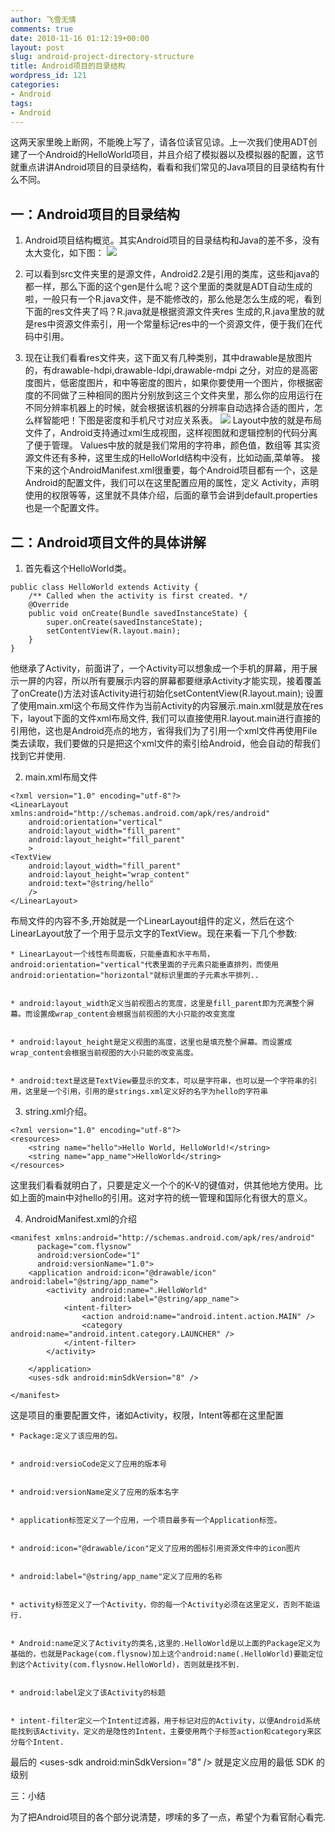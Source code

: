 ```yaml
---
author: 飞雪无情
comments: true
date: 2010-11-16 01:12:19+00:00
layout: post
slug: android-project-directory-structure
title: Android项目的目录结构
wordpress_id: 121
categories:
- Android
tags:
- Android
---
```


这两天家里晚上断网，不能晚上写了，请各位读官见谅。上一次我们使用ADT创建了一个Android的HelloWorld项目，并且介绍了模拟器以及模拟器的配置，这节就重点讲讲Android项目的目录结构，看看和我们常见的Java项目的目录结构有什么不同。




## 一：Android项目的目录结构





	
  1. Android项目结构概览。其实Android项目的目录结构和Java的差不多，没有太大变化，如下图：
![](http://dl.iteye.com/upload/attachment/348966/4a17123a-21bf-335f-8d0a-3e81b69531b1.png)

	
  2. 可以看到src文件夹里的是源文件，Android2.2是引用的类库，这些和java的都一样，那么下面的这个gen是什么呢？这个里面的类就是ADT自动生成的啦，一般只有一个R.java文件，是不能修改的，那么他是怎么生成的呢，看到下面的res文件夹了吗？R.java就是根据资源文件夹res
生成的,R.java里放的就是res中资源文件索引，用一个常量标记res中的一个资源文件，便于我们在代码中引用。

	
  3. 现在让我们看看res文件夹，这下面又有几种类别，其中drawable是放图片的，有drawable-hdpi,drawable-ldpi,drawable-mdpi
之分，对应的是高密度图片，低密度图片，和中等密度的图片，如果你要使用一个图片，你根据密度的不同做了三种相同的图片分别放到这三个文件夹里，那么你的应用运行在不同分辨率机器上的时候，就会根据该机器的分辨率自动选择合适的图片，怎么样智能吧！下图是密度和手机尺寸对应关系表。
![](http://dl.iteye.com/upload/attachment/348968/7e81aab5-3172-310d-a41f-8c68742225c0.png)
Layout中放的就是布局文件了，Android支持通过xml生成视图，这样视图就和逻辑控制的代码分离了便于管理。
Values中放的就是我们常用的字符串，颜色值，数组等
其实资源文件还有多种，这里生成的HelloWorld结构中没有，比如动画,菜单等。
接下来的这个AndroidManifest.xml很重要，每个Android项目都有一个，这是Android的配置文件，我们可以在这里配置应用的属性，定义
Activity，声明使用的权限等等，这里就不具体介绍，后面的章节会讲到default.properties也是一个配置文件。




## 二：Android项目文件的具体讲解





	
  1. 首先看这个HelloWorld类。

    
    public class HelloWorld extends Activity {
        /** Called when the activity is first created. */
        @Override
        public void onCreate(Bundle savedInstanceState) {
            super.onCreate(savedInstanceState);
            setContentView(R.layout.main);
        }
    }


他继承了Activity，前面讲了，一个Activity可以想象成一个手机的屏幕，用于展示一屏的内容，所以所有要展示内容的屏幕都要继承Activity才能实现，接着覆盖了onCreate()方法对该Activity进行初始化setContentView(R.layout.main);
设置了使用main.xml这个布局文件作为当前Activity的内容展示.main.xml就是放在res下，layout下面的文件xml布局文件,
我们可以直接使用R.layout.main进行直接的引用他，这也是Android亮点的地方，省得我们为了引用一个xml文件再使用File类去读取，我们要做的只是把这个xml文件的索引给Android，他会自动的帮我们找到它并使用.

	
  2. main.xml布局文件

    
    <?xml version="1.0" encoding="utf-8"?>
    <LinearLayout xmlns:android="http://schemas.android.com/apk/res/android"
        android:orientation="vertical"
        android:layout_width="fill_parent"
        android:layout_height="fill_parent"
        >
    <TextView  
        android:layout_width="fill_parent" 
        android:layout_height="wrap_content" 
        android:text="@string/hello"
        />
    </LinearLayout>


布局文件的内容不多,开始就是一个LinearLayout组件的定义，然后在这个LinearLayout放了一个用于显示文字的TextView。现在来看一下几个参数:

	
    * LinearLayout一个线性布局面板，只能垂直和水平布局，android:orientation="vertical"代表里面的子元素只能垂直排列，而使用android:orientation="horizontal"就标识里面的子元素水平排列..

	
    * android:layout_width定义当前视图占的宽度，这里是fill_parent即为充满整个屏幕。而设置成wrap_content会根据当前视图的大小只能的改变宽度

	
    * android:layout_height是定义视图的高度，这里也是填充整个屏幕。而设置成wrap_content会根据当前视图的大小只能的改变高度。

	
    * android:text是这是TextView要显示的文本，可以是字符串，也可以是一个字符串的引用，这里是一个引用，引用的是strings.xml定义好的名字为hello的字符串




	
  3. string.xml介绍。

    
    <?xml version="1.0" encoding="utf-8"?>
    <resources>
        <string name="hello">Hello World, HelloWorld!</string>
        <string name="app_name">HelloWorld</string>
    </resources>


这里我们看看就明白了，只要是定义一个个的K-V的键值对，供其他地方使用。比如上面的main中对hello的引用。这对字符的统一管理和国际化有很大的意义。

	
  4. AndroidManifest.xml的介绍

    
    <manifest xmlns:android="http://schemas.android.com/apk/res/android"
          package="com.flysnow"
          android:versionCode="1"
          android:versionName="1.0">
        <application android:icon="@drawable/icon" android:label="@string/app_name">
            <activity android:name=".HelloWorld"
                      android:label="@string/app_name">
                <intent-filter>
                    <action android:name="android.intent.action.MAIN" />
                    <category android:name="android.intent.category.LAUNCHER" />
                </intent-filter>
            </activity>
    
        </application>
        <uses-sdk android:minSdkVersion="8" />
    
    </manifest>


这是项目的重要配置文件，诸如Activity，权限，Intent等都在这里配置

	
    * Package:定义了该应用的包。

	
    * android:versioCode定义了应用的版本号

	
    * android:versionName定义了应用的版本名字

	
    * application标签定义了一个应用，一个项目最多有一个Application标签。

	
    * android:icon="@drawable/icon"定义了应用的图标引用资源文件中的icon图片

	
    * android:label="@string/app_name"定义了应用的名称

	
    * activity标签定义了一个Activity，你的每一个Activity必须在这里定义，否则不能运行.

	
    * Android:name定义了Activity的类名,这里的.HelloWorld是以上面的Package定义为基础的，也就是Package(com.flysnow)加上这个android:name(.HelloWorld)要能定位到这个Activity(com.flysnow.HelloWorld)，否则就是找不到.

	
    * android:label定义了该Activity的标题

	
    * intent-filter定义一个Intent过滤器，用于标记对应的Activity，以便Android系统能找到该Activity，定义的是隐性的Intent，主要使用两个子标签action和category来区分每个Intent.


最后的 <uses-sdk android:minSdkVersion=_"8"_ /> 就是定义应用的最低 SDK 的级别


三：小结

为了把Android项目的各个部分说清楚，啰嗦的多了一点，希望个为看官耐心看完.
